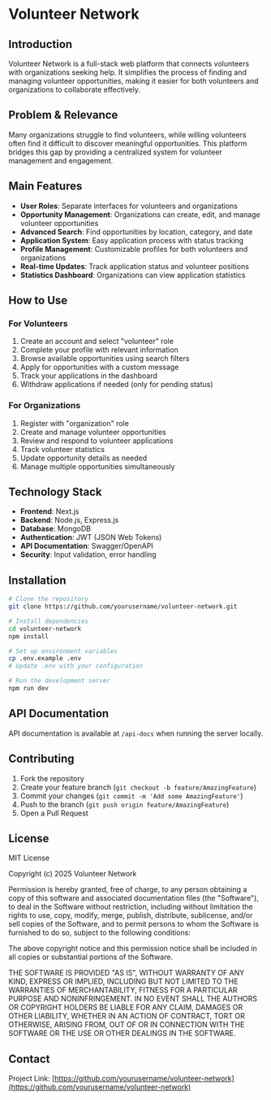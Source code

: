 # Volunteer Network

## Introduction
Volunteer Network is a full-stack web platform that connects volunteers with organizations seeking help. It simplifies the process of finding and managing volunteer opportunities, making it easier for both volunteers and organizations to collaborate effectively.

## Problem & Relevance
Many organizations struggle to find volunteers, while willing volunteers often find it difficult to discover meaningful opportunities. This platform bridges this gap by providing a centralized system for volunteer management and engagement.

## Main Features
- **User Roles**: Separate interfaces for volunteers and organizations
- **Opportunity Management**: Organizations can create, edit, and manage volunteer opportunities
- **Advanced Search**: Find opportunities by location, category, and date
- **Application System**: Easy application process with status tracking
- **Profile Management**: Customizable profiles for both volunteers and organizations
- **Real-time Updates**: Track application status and volunteer positions
- **Statistics Dashboard**: Organizations can view application statistics

## How to Use

### For Volunteers
1. Create an account and select "volunteer" role
2. Complete your profile with relevant information
3. Browse available opportunities using search filters
4. Apply for opportunities with a custom message
5. Track your applications in the dashboard
6. Withdraw applications if needed (only for pending status)

### For Organizations
1. Register with "organization" role
2. Create and manage volunteer opportunities
3. Review and respond to volunteer applications
4. Track volunteer statistics
5. Update opportunity details as needed
6. Manage multiple opportunities simultaneously

## Technology Stack
- **Frontend**: Next.js
- **Backend**: Node.js, Express.js
- **Database**: MongoDB
- **Authentication**: JWT (JSON Web Tokens)
- **API Documentation**: Swagger/OpenAPI
- **Security**: Input validation, error handling

## Installation

```bash
# Clone the repository
git clone https://github.com/yourusername/volunteer-network.git

# Install dependencies
cd volunteer-network
npm install

# Set up environment variables
cp .env.example .env
# Update .env with your configuration

# Run the development server
npm run dev
```

## API Documentation
API documentation is available at `/api-docs` when running the server locally.

## Contributing
1. Fork the repository
2. Create your feature branch (`git checkout -b feature/AmazingFeature`)
3. Commit your changes (`git commit -m 'Add some AmazingFeature'`)
4. Push to the branch (`git push origin feature/AmazingFeature`)
5. Open a Pull Request

## License

MIT License

Copyright (c) 2025 Volunteer Network

Permission is hereby granted, free of charge, to any person obtaining a copy
of this software and associated documentation files (the "Software"), to deal
in the Software without restriction, including without limitation the rights
to use, copy, modify, merge, publish, distribute, sublicense, and/or sell
copies of the Software, and to permit persons to whom the Software is
furnished to do so, subject to the following conditions:

The above copyright notice and this permission notice shall be included in all
copies or substantial portions of the Software.

THE SOFTWARE IS PROVIDED "AS IS", WITHOUT WARRANTY OF ANY KIND, EXPRESS OR
IMPLIED, INCLUDING BUT NOT LIMITED TO THE WARRANTIES OF MERCHANTABILITY,
FITNESS FOR A PARTICULAR PURPOSE AND NONINFRINGEMENT. IN NO EVENT SHALL THE
AUTHORS OR COPYRIGHT HOLDERS BE LIABLE FOR ANY CLAIM, DAMAGES OR OTHER
LIABILITY, WHETHER IN AN ACTION OF CONTRACT, TORT OR OTHERWISE, ARISING FROM,
OUT OF OR IN CONNECTION WITH THE SOFTWARE OR THE USE OR OTHER DEALINGS IN THE
SOFTWARE.

## Contact
Project Link: [https://github.com/yourusername/volunteer-network](https://github.com/yourusername/volunteer-network)